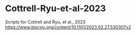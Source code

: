# Cottrell-Ryu-et-al-2023
Scripts for Cottrell and Ryu, et al., 2023 https://www.biorxiv.org/content/10.1101/2023.02.27.530307v2


